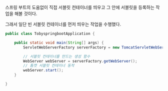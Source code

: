 스프링 부트의 도움없이 직접 서블릿 컨테이너를 띄우고 그 안에 서블릿을 등록하는 작업을 해볼 것이다.

그래서 일단 빈 서블릿 컨테이너를 먼저 띄우는 작업을 수행했다.

```java
public class TobyspringbootApplication {

	public static void main(String[] args) {
		ServletWebServerFactory serverFactory = new TomcatServletWebServerFactory();

		// 서블릿 컨테이너를 만드는 생성 함수
		WebServer webServer = serverFactory.getWebServer();
		// 톰캣 서블릿 컨테이너 동작
		webServer.start();
	}

}
```
